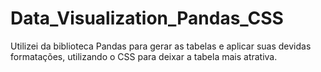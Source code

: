 # Data_Visualization_Pandas_CSS
Utilizei da biblioteca Pandas para gerar as tabelas e aplicar suas devidas formatações, utilizando o CSS para deixar a tabela mais atrativa.
